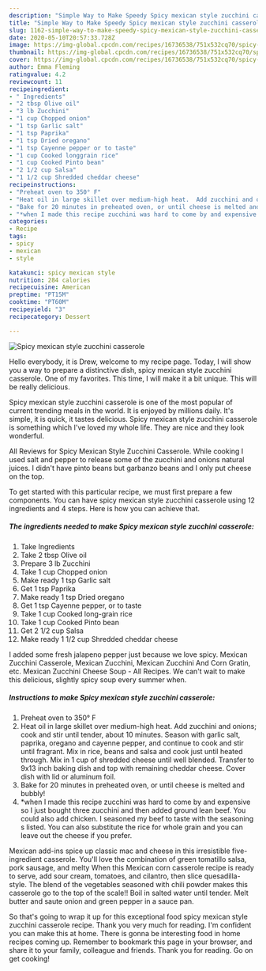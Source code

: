 ```yaml
---
description: "Simple Way to Make Speedy Spicy mexican style zucchini casserole"
title: "Simple Way to Make Speedy Spicy mexican style zucchini casserole"
slug: 1162-simple-way-to-make-speedy-spicy-mexican-style-zucchini-casserole
date: 2020-05-10T20:57:33.728Z
image: https://img-global.cpcdn.com/recipes/16736538/751x532cq70/spicy-mexican-style-zucchini-casserole-recipe-main-photo.jpg
thumbnail: https://img-global.cpcdn.com/recipes/16736538/751x532cq70/spicy-mexican-style-zucchini-casserole-recipe-main-photo.jpg
cover: https://img-global.cpcdn.com/recipes/16736538/751x532cq70/spicy-mexican-style-zucchini-casserole-recipe-main-photo.jpg
author: Emma Fleming
ratingvalue: 4.2
reviewcount: 11
recipeingredient:
- " Ingredients"
- "2 tbsp Olive oil"
- "3 lb Zucchini"
- "1 cup Chopped onion"
- "1 tsp Garlic salt"
- "1 tsp Paprika"
- "1 tsp Dried oregano"
- "1 tsp Cayenne pepper or to taste"
- "1 cup Cooked longgrain rice"
- "1 cup Cooked Pinto bean"
- "2 1/2 cup Salsa"
- "1 1/2 cup Shredded cheddar cheese"
recipeinstructions:
- "Preheat oven to 350° F"
- "Heat oil in large skillet over medium-high heat.  Add zucchini and onions; cook and stir until tender, about 10 minutes. Season with garlic salt, paprika, oregano and cayenne pepper, and continue to cook and stir until fragrant. Mix in rice, beans and salsa and cook just until heated through. Mix in 1 cup of shredded cheese until well blended. Transfer to 9x13 inch baking dish and top with remaining cheddar cheese. Cover dish with lid or aluminum foil."
- "Bake for 20 minutes in preheated oven, or until cheese is melted and bubbly!"
- "*when I made this recipe zucchini was hard to come by and expensive so I just bought three zucchini and then added ground lean beef. You could also add chicken. I seasoned my beef to taste with the seasoning s listed. You can also substitute the rice for whole grain and you can leave out the cheese if you prefer."
categories:
- Recipe
tags:
- spicy
- mexican
- style

katakunci: spicy mexican style 
nutrition: 284 calories
recipecuisine: American
preptime: "PT15M"
cooktime: "PT60M"
recipeyield: "3"
recipecategory: Dessert

---
```



![Spicy mexican style zucchini casserole](https://img-global.cpcdn.com/recipes/16736538/751x532cq70/spicy-mexican-style-zucchini-casserole-recipe-main-photo.jpg)

Hello everybody, it is Drew, welcome to my recipe page. Today, I will show you a way to prepare a distinctive dish, spicy mexican style zucchini casserole. One of my favorites. This time, I will make it a bit unique. This will be really delicious.

Spicy mexican style zucchini casserole is one of the most popular of current trending meals in the world. It is enjoyed by millions daily. It's simple, it is quick, it tastes delicious. Spicy mexican style zucchini casserole is something which I've loved my whole life. They are nice and they look wonderful.

All Reviews for Spicy Mexican Style Zucchini Casserole. While cooking I used salt and pepper to release some of the zucchini and onions natural juices. I didn&#39;t have pinto beans but garbanzo beans and I only put cheese on the top.


To get started with this particular recipe, we must first prepare a few components. You can have spicy mexican style zucchini casserole using 12 ingredients and 4 steps. Here is how you can achieve that.

<!--inarticleads1-->

##### The ingredients needed to make Spicy mexican style zucchini casserole:

1. Take  Ingredients
1. Take 2 tbsp Olive oil
1. Prepare 3 lb Zucchini
1. Take 1 cup Chopped onion
1. Make ready 1 tsp Garlic salt
1. Get 1 tsp Paprika
1. Make ready 1 tsp Dried oregano
1. Get 1 tsp Cayenne pepper, or to taste
1. Take 1 cup Cooked long-grain rice
1. Take 1 cup Cooked Pinto bean
1. Get 2 1/2 cup Salsa
1. Make ready 1 1/2 cup Shredded cheddar cheese


I added some fresh jalapeno pepper just because we love spicy. Mexican Zucchini Casserole, Mexican Zucchini, Mexican Zucchini And Corn Gratin, etc. Mexican Zucchini Cheese Soup - All Recipes. We can&#39;t wait to make this delicious, slightly spicy soup every summer when. 

<!--inarticleads2-->

##### Instructions to make Spicy mexican style zucchini casserole:

1. Preheat oven to 350° F
1. Heat oil in large skillet over medium-high heat.  Add zucchini and onions; cook and stir until tender, about 10 minutes. Season with garlic salt, paprika, oregano and cayenne pepper, and continue to cook and stir until fragrant. Mix in rice, beans and salsa and cook just until heated through. Mix in 1 cup of shredded cheese until well blended. Transfer to 9x13 inch baking dish and top with remaining cheddar cheese. Cover dish with lid or aluminum foil.
1. Bake for 20 minutes in preheated oven, or until cheese is melted and bubbly!
1. *when I made this recipe zucchini was hard to come by and expensive so I just bought three zucchini and then added ground lean beef. You could also add chicken. I seasoned my beef to taste with the seasoning s listed. You can also substitute the rice for whole grain and you can leave out the cheese if you prefer.


Mexican add-ins spice up classic mac and cheese in this irresistible five-ingredient casserole. You&#39;ll love the combination of green tomatillo salsa, pork sausage, and melty When this Mexican corn casserole recipe is ready to serve, add sour cream, tomatoes, and cilantro, then slice quesadilla-style. The blend of the vegetables seasoned with chili powder makes this casserole go to the top of the scale!! Boil in salted water until tender. Melt butter and saute onion and green pepper in a sauce pan. 

So that's going to wrap it up for this exceptional food spicy mexican style zucchini casserole recipe. Thank you very much for reading. I'm confident you can make this at home. There is gonna be interesting food in home recipes coming up. Remember to bookmark this page in your browser, and share it to your family, colleague and friends. Thank you for reading. Go on get cooking!
